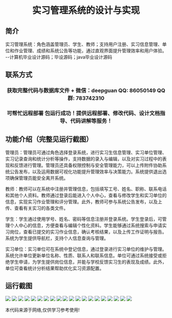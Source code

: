 <p><h1 align="center">实习管理系统的设计与实现</h1></p>

## 简介
实习管理系统：角色涵盖管理员、学生、教师；支持用户注册、实习信息管理、单位和作业管理、成绩和系统公告等功能，通过直观界面提升管理效率和用户体验。    --计算机毕业设计源码；毕设源码；java毕业设计源码


## 联系方式
<p><h3 align="center">获取完整代码与数据库文件 + 微信：deepguan QQ: 86050149 QQ群: 783742310</h3></p>
<p><h3 align="center">可帮忙远程部署 包运行成功！提供远程部署、修改代码、设计文档指导、代码讲解等服务！</h3></p>

## 功能介绍（完整见运行截图）
管理员：管理员可通过角色选择登录系统，进行实习生信息管理、实习单位管理、实习记录查询和统计分析等操作，支持数据的录入与编辑，以及对实习过程中的表现和反馈进行管理。管理员还具备权限控制与安全管理能力，可以上传附件协助系统公告发布，以及运用数据可视化功能提升管理效率与决策能力。系统提供退出选项确保管理员能安全离开系统。

教师：教师可以在系统中注册并管理信息，包括填写工号、姓名、职称、联系电话和其他个人资料。教师通过登录后能进入个人中心，查看与修改学生和实习单位的信息，实现实习作业管理和评分管理。此外，教师可参与系统公告发布，以及上传、查看有关实习的各类文件。

学生：学生通过使用学号、姓名、密码等信息注册并登录系统。学生登录后，可管理个人中心的信息，方便查看与编辑个性化资料。学生能够通过系统搜索与申请实习岗位，查看已提交的实习作业信息，确认考核结果，以及上传工作证明与报告。系统为学生提供导航栏，支持个人信息查询与管理。

实习单位：实习单位可在系统中登记信息，通过登录进行实习单位的维护与管理。系统允许单位更新单位名称、性质、联系人和联系信息。单位可通过系统接受或拒绝学生申请，为学生提供岗位信息，并能与学校反馈实习生的表现及成绩。此外，单位可查看统计分析结果帮助优化实习资源配置。


## 运行截图
![](img/001.jpg)
![](img/002.jpg)
![](img/003.jpg)
![](img/004.jpg)
![](img/005.jpg)
![](img/006.jpg)
![](img/007.jpg)
![](img/008.jpg)
![](img/009.jpg)
![](img/010.jpg)
![](img/011.jpg)
![](img/012.jpg)
![](img/013.jpg)
![](img/014.jpg)
![](img/015.jpg)
![](img/016.jpg)
![](img/017.jpg)
![](img/018.jpg)
![](img/019.jpg)
![](img/020.jpg)

<p>本代码来源于网络,仅供学习参考使用!</p>
